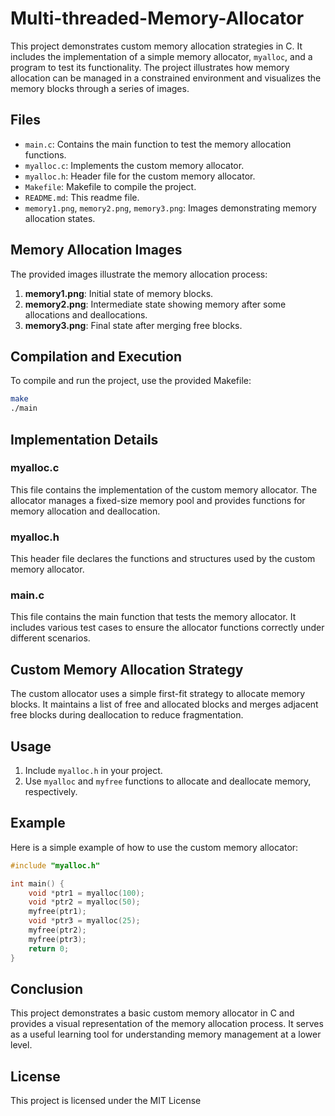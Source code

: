 # Multi-threaded-Memory-Allocator
This project demonstrates custom memory allocation strategies in C. It includes the implementation of a simple memory allocator, `myalloc`, and a program to test its functionality. The project illustrates how memory allocation can be managed in a constrained environment and visualizes the memory blocks through a series of images.
## Files

- `main.c`: Contains the main function to test the memory allocation functions.
- `myalloc.c`: Implements the custom memory allocator.
- `myalloc.h`: Header file for the custom memory allocator.
- `Makefile`: Makefile to compile the project.
- `README.md`: This readme file.
- `memory1.png`, `memory2.png`, `memory3.png`: Images demonstrating memory allocation states.

## Memory Allocation Images

The provided images illustrate the memory allocation process:

1. **memory1.png**: Initial state of memory blocks.
2. **memory2.png**: Intermediate state showing memory after some allocations and deallocations.
3. **memory3.png**: Final state after merging free blocks.

## Compilation and Execution

To compile and run the project, use the provided Makefile:

```bash
make
./main
```

## Implementation Details

### myalloc.c

This file contains the implementation of the custom memory allocator. The allocator manages a fixed-size memory pool and provides functions for memory allocation and deallocation.

### myalloc.h

This header file declares the functions and structures used by the custom memory allocator.

### main.c

This file contains the main function that tests the memory allocator. It includes various test cases to ensure the allocator functions correctly under different scenarios.

## Custom Memory Allocation Strategy

The custom allocator uses a simple first-fit strategy to allocate memory blocks. It maintains a list of free and allocated blocks and merges adjacent free blocks during deallocation to reduce fragmentation.

## Usage

1. Include `myalloc.h` in your project.
2. Use `myalloc` and `myfree` functions to allocate and deallocate memory, respectively.

## Example

Here is a simple example of how to use the custom memory allocator:

```c
#include "myalloc.h"

int main() {
    void *ptr1 = myalloc(100);
    void *ptr2 = myalloc(50);
    myfree(ptr1);
    void *ptr3 = myalloc(25);
    myfree(ptr2);
    myfree(ptr3);
    return 0;
}
```

## Conclusion

This project demonstrates a basic custom memory allocator in C and provides a visual representation of the memory allocation process. It serves as a useful learning tool for understanding memory management at a lower level.

## License

This project is licensed under the MIT License
